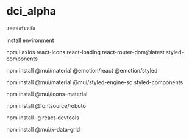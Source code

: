 # dci_alpha
แพตฟอร์มหลัก

install environment 

npm i axios react-icons react-loading react-router-dom@latest styled-components

npm install @mui/material @emotion/react @emotion/styled

npm install @mui/material @mui/styled-engine-sc styled-components

npm install @mui/icons-material

npm install @fontsource/roboto

npm install -g react-devtools

npm install @mui/x-data-grid
